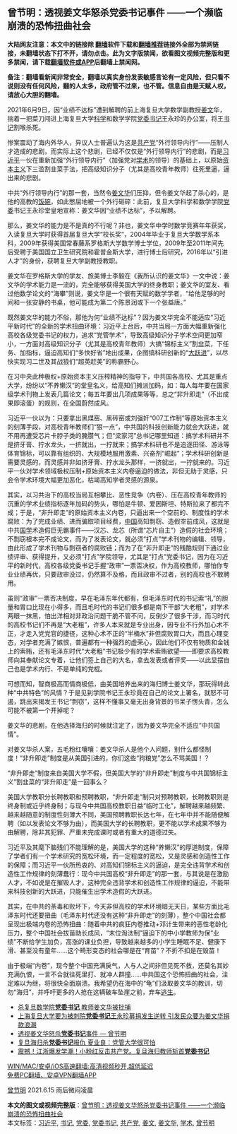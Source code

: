  <h2>曾节明：透视姜文华怒杀党委书记事件 ——一个濒临崩溃的恐怖扭曲社会</h2> <p class="notice"><b>大陆网友注意：本文中的链接除 <a href="https://github.com/bannedbook/fanqiang" >翻墙</a>软件下载和<a href="https://github.com/killgcd/justmysocks/blob/master/README.md">翻墙推荐</a>链接外全部为禁网链接，未翻墙状态下打不开，请勿点击。此为文字版禁闻，欲看图文视频完整版和更多禁闻，请下载<a href="https://github.com/bannedbook/fanqiang">翻墙软件或APP</a>后翻墙上禁闻网。</p><p>备注：翻墙看新闻非常安全，翻墙以真实身份发表敏感言论有一定风险，但只看不说则没有任何风险，翻的人太多，政府管不过来，也不管。信息自由是天赋人权，请放心大胆的翻墙。</b></p>  <div class="entry"> <p>2021年6月9日，因“业绩不达标”遭到解聘的前上海复旦大学数学副教授<a href="https://www.bannedbook.org/bnews/tag/%e5%a7%9c%e6%96%87/" class="st_tag internal_tag" rel="tag" title="标签 姜文 下的日志">姜文</a>华，揣着一把菜刀闯进上海复旦大学<span class='wp_keywordlink'><a href="https://www.bannedbook.org/forum11/topic309.html" title="禁片：“科学”的棍子" target="_blank">科学</a></span>和数学学院<a href="https://www.bannedbook.org/bnews/tag/%E5%85%9A%E5%A7%94%E4%B9%A6%E8%AE%B0/" class="st_tag internal_tag" rel="tag" title="标签 党委书记 下的日志">党委书记</a>王永珍的办公室，将王<a href="https://www.bannedbook.org/bnews/tag/%e4%b9%a6%e8%ae%b0/" class="st_tag internal_tag" rel="tag" title="标签 书记 下的日志">书记</a>割喉杀死。</p> <p>惨案震动了海内外华人，异议人士普遍认为这是<a href="https://www.bannedbook.org/bnews/tag/%e5%85%b1%e4%ba%a7%e5%85%9a/" class="st_tag internal_tag" rel="tag" title="标签 共产党 下的日志">共产党</a>“外行领导内行”——压制人才造成的悲剧，而实际上这个悲剧，已经不仅仅是“外行领导内行”的悲剧，而是<a href="https://www.bannedbook.org/bnews/tag/%e4%b9%a0%e8%bf%91%e5%b9%b3/" class="st_tag internal_tag" rel="tag" title="标签 习近平 下的日志">习近平</a>一伙在重新加强“外行领导内行”（加强党对<a href="https://www.bannedbook.org/bnews/tag/%E5%AD%A6%E6%9C%AF/" class="st_tag internal_tag" rel="tag" title="标签 学术 下的日志">学术</a>的领导）的基础上，以原始<span class='wp_keywordlink'><a href="https://www.bannedbook.org/forum2/topic920.html" title="资本主义与自由" target="_blank">资本主义</a></span>下三滥割韭菜手法，把高级知识分子（尤其是高校青年教师）往死里逼，逼出来的悲剧。</p> <p>中共“外行领导内行”的那一套，当然令<a href="https://www.bannedbook.org/bnews/tag/%e5%a7%9c%e6%96%87%e5%8d%8e/" class="st_tag internal_tag" rel="tag" title="标签 姜文华 下的日志">姜文华</a>们压抑，但令姜文华起了杀心的，是他的高教的<span class='wp_keywordlink'><a href="https://www.bannedbook.org/forum11/topic308.html" title="禁片：饭碗是党给的吗？" target="_blank">饭碗</a></span>，如此憋屈地被一个外行砸碎：此前，复旦大学科学和数学学院<a href="https://www.bannedbook.org/bnews/tag/%E5%85%9A%E5%A7%94/" class="st_tag internal_tag" rel="tag" title="标签 党委 下的日志">党委</a>书记王永珍堂皇地宣称：姜文华因“业绩不达标”，予以解聘。</p> <p>那么，姜文华的能力是不是真的不行呢？非也，姜文华中学时数学竞赛年年获奖，入读复旦大学时获得首届复旦大学“校长奖”，2004年毕业于复旦大学数学系本科，2009年获得美国常春藤系罗格斯大学数学博士学位，2009年至2011年间先后受聘于美国国立卫生研究院和霍普金斯大学，进行博士后研究，2016年以“引进人才”的身份，获聘复旦大学副教授教职。</p> <p>姜文华在罗格斯大学的学友、旅美博士李毅在《我所认识的姜文华》一文中说：姜文华的学术能力是一流的，完全能够获得美国大学的终身教职；姜文华的室友、看过他数学论文的“海攀”则说，姜文华是一个很有天赋的数学学者，“给他足够的时间和一张安静的书桌，他可能成为第二个陈景润或下一个张益唐。”</p>  <p>既然姜文华的能力不俗，那他为何“业绩不达标”？因为姜文华完全不能适应“习近平新时代”的全新的学术扭曲环境：习近平上台后，中共当局一方面大幅重新强化高校各级党委书记的权力，追求“党管学术”，导致高级知识分子学术空间更加窄小，一方面对高级知识分子（尤其是高校青年教师）大搞“锦标主义”割韭菜，下任务、加指标，逼迫高知们“多快好省”地出成果，企图搞科研创新的“<span class='wp_keywordlink'><a href="https://www.bannedbook.org/forum2/topic242.html" title="大跃进亲历记" target="_blank">大跃进</a></span>”，以尽快实现习二世及其战狼们“超英赶美”的称霸野心。</p> <p>在习中央此种极权+原始资本主义压榨精神的指导下，中共国各高校、尤其是重点大学，纷纷以“不养懒汉”的堂皇名义，给高知们摊派加码，如：每人每年要在国家级学术刊物上发表几篇论文；每五年要出几项成果等等，总之“非升即走”（不出成果即滚蛋）的规则，在全国蔚然成风。</p> <p>习近平一伙以为：只要拿出黑煤窑、黑砖窑或刘强奸“007工作制”等原始资本主义的刻薄手段，对高校青年教师们“狠一点”，中共国的科技创新能力就会大跃进，就不用再遭受芯片卡脖子类的腌臜气；但“梁家河”总书记哪里知道：搞学术科研并不是挤牙膏、拧水龙头，一挤就出，一拧就来；搞学术科研也不是追逐田径、游泳等体育锦标，可以靠有组织的、大规模地服用激素、兴奋剂“崛起”；学术科研创新是需要灵感的，而灵感并非如挤牙膏、拧水龙头那样，一挤就出，一拧就来的。习近平一伙对学术领域极权压制+原始资本主义内卷逼迫的做法，非但无助于灵感，只会令学术环境大幅更加恶化，枯竭高知学者灵感的源泉。</p> <p>其实，以习共治下的高校当局互相攀比、恶性竞争（内卷）、压在高校青年教师的沉重的学术业绩指标逐年加码的势头，哪怕是牛顿、爱因斯坦、特斯拉来了都完不成；于是，“非升即走”的原始资本主义内卷，只逼出来一个空前的、制度性的学术腐败：为了完成业绩、进而骗取项目经费，<span class='wp_keywordlink_affiliate'><a href="https://www.bannedbook.org/" title="中国" target="_blank">中国</a></span>高知剽窃、造假空前成风，这就是中共<span class='wp_keywordlink'><a href="https://www.bannedbook.org/forum24/" title="国学传统文化禁书" target="_blank">国学</a></span>术造假巨无霸事件——汉芯、龙芯（所谓“芯片自主”）造假的社会环境；不剽窃根本完不成论文，而为了发表论文，就必须“打点”学术刊物的编辑、领导，由此形成了学术刊物与剽窃者的腐败链；而为了在“非升即走”的残酷规则下通过业绩评审、获得提升，又必须“打点”学院领导，尤其是“打点”党委书记，因为在习近平的新时代，高校各级党委书记手握“政审”一票否决权，作为高校教师，哪怕你专业业绩再优，只要政审没过，仍然算不及格，而且政审不过者，别的高校也不敢聘用。</p> <p>虽则“政审”一票否决制度，早在毛泽东年代都有，但毛泽东时代的书记索“礼”的胆量和胃口比现在小得多，而且毛时代的书记们很多都是南下干部“大老粗”，对学术两眼一抹黑，怕出洋相对非政治问题干脆不管不问，反倒少了很多干涉，而习时代的高校书记们不再是“大老粗”，许多人本来就是专业出身，因专业不行外加心术不正，才走入党党官的捷径，这种心术不正的“半桶水”非但腐败胃口大，而且心理变态，对学者充满了嫉恨，普遍都有一种强烈的虚荣心，因此他们不仅有物质和金钱上的索贿，还有毛泽东时代“大老粗”书记极少有的学术索贿欲望——即要求高校教师向其奉献论文专着，让他们签上自己的大名，拿去发表或者评奖——以此显摆自己也是学术内行、不是单纯的党棍。</p>  <p>可想而知，智商极高而情商极低，由美国培养出来的海归博士姜文华，那玩得转此种“中共特色”的风情？于是见到学院书记王永珍竟在自己的论文上署名，就怒不可遏，跳出来揭发王书记“剽窃”，这样不懂事又毫无出身背景的书呆子愣头青，怎么可能不被第一个开掉呢？</p> <p>姜文华的悲剧，在他选择海归的时候就注定了，因为姜文华完全不适应“中共国情”。</p> <p>对姜文华杀人案，五毛粉红嚷嚷：姜文华杀人是他个人问题，别什么都怪制度！“非升即走”制度是从美国引进的，你们这些“狗粮党”怎么不骂美国！？</p> <p>“非升即走”制度来自美国大学不假，但美国大学的“非升即走”制度与中共国锦标主义”割韭菜的“非升即走”是一回事么？</p> <p>美国大学教职分长聘教职和预聘教职，“非升即走”制只对预聘教职，长聘教职则是终身制或近乎终身制；与现今中共国高校教职日益“临时工化”，解聘越来越频繁、越来越随意的制度性刻薄大不同，美国预聘教职长达七年，在七年中并不能随便解聘（如以发表论文不够为由），而美国大学的长聘教职，更不能以学术成果不够为由解聘，除非其犯罪、严重未完成课时或者有重大的道德过失。</p>  <p>习近平及其麾下脑残们不能理解的是，美国大学的这种“养懒汉”的厚道制度，保障了学者们有一个学术研究的宽松环境，而一定程度的宽松，又是灵感和创造性工作的保障；而习近平一伙所热衷的、对高知们锦标主义的逼迫，是完全违背学术和创造性工作规律的刻薄蠢行：现今中共国高校“非升即走”的那一套，与其说是在激励人才，不如说是在摧毁人才，这种完全违背学术和创造性工作规律的逼迫，不能带来科技创新的大跃进，只能催生出学术造假的大跃进。</p> <p>其实，在中共的荼毒和败坏下，今天非但高校的学术环境暗无天日，某些方面比毛泽东时代还要扭曲（毛泽东时代还没有这种“非升即走”的刻薄），整个中国社会都呈现出极端内卷的恐怖扭曲：随着中共的疯狂内卷推动+邓计生带来的恶性老龄化压力，整个中国社会拔苗助长成风，“末位淘汰制”逼迫下的中小学教师为保“业绩”不断给学生加负，高涨的课业负担，导致越来越多的小学生睡眠不足、健康下滑、甚至没有童年&#8230;&#8230;这个畸形变态的社会哪是在“育苗”？不折不扣是在毁苗！</p> <p>由于极端“内卷”，现今整个中国充满戾气，人与人之间非但见死不救，还莫名其妙充满仇恨，一言不合就往死里打、就冲人群撞&#8230;&#8230;中共国这个恐怖扭曲的社会，注定难以为继，将很快全面崩溃。我希望仍在海中的“龟”们汲取姜文华的教训，切勿“海归”，并呼吁更多的人抢在这辆破车坠崖之前，弃车<span class='wp_keywordlink'><a href="https://www.bannedbook.org/forum5/topic38.html" title="劫难逃生有秘诀" target="_blank">逃生</a></span>。</p> <ul class='op-related-articles' title='相关阅读'> <li><a href='https://www.bannedbook.org/bnews/cbnews/20210622/1571909.html' target='_blank'>杀复旦数学院<b>党委书记</b> 教师姜文华被批捕</a></li> <li><a href='https://www.bannedbook.org/bnews/bannedvideo/20210620/1570508.html' target='_blank'>上海复旦大学要为被刺院<b>党委书记</b>王永珍募捐发生逆转 引发民众要为姜文华捐款浪潮</a></li> <li><a href='https://www.bannedbook.org/bnews/comments/20210615/1567118.html' target='_blank'>透视姜文华怒杀<b>党委书记</b>事件 — 曾节明</a></li> <li><a href='https://www.bannedbook.org/bnews/comments/20210614/1566523.html' target='_blank'>复旦海归杀<b>党委书记</b>报仇 夏业良：党管大学很可怕</a></li> <li><a href='https://www.bannedbook.org/bnews/taiwannews/20210609/1563576.html' target='_blank'>震撼！江浙爆发学潮！小粉红反击共产党。复旦海归教师斩首<b>党委书记</b></a></li> </ul> <p class="texttj"> <a href="https://github.com/bannedbook/fanqiang/wiki/V2ray%E6%9C%BA%E5%9C%BA" target="_blank">WIN/MAC/安卓/iOS高速翻墙:高清视频秒开,超低延迟</a><br/> <a href="https://github.com/bannedbook/fanqiang/wiki/%E7%A6%81%E9%97%BB%E7%BD%91%E5%AE%89%E5%8D%93%E7%BF%BB%E5%A2%99%E6%96%B0%E9%97%BBAPP" target="_blank">免费PC翻墙、安卓VPN翻墙APP</a></p><p><a href="https://www.bannedbook.org/bnews/tag/%e6%9b%be%e8%8a%82%e6%98%8e/" class="st_tag internal_tag" rel="tag" title="标签 曾节明 下的日志">曾节明</a> 2021.6.15 雨后微闷凌晨</p> <a name='sharetosocial'></a>       <div><b>本文的图文或视频完整版</b>：<a href='https://www.bannedbook.org/bnews/comments/20210626/1574831.html'>曾节明：透视姜文华怒杀党委书记事件 ——一个濒临崩溃的恐怖扭曲社会</a></div>  </div><!--END ENTRY--> <div class="postfooter"> <div>本文标签：<a href="https://www.bannedbook.org/bnews/tag/%e4%b9%a0%e8%bf%91%e5%b9%b3/" rel="tag">习近平</a>, <a href="https://www.bannedbook.org/bnews/tag/%e4%b9%a6%e8%ae%b0/" rel="tag">书记</a>, <a href="https://www.bannedbook.org/bnews/tag/%E5%85%9A%E5%A7%94/" rel="tag">党委</a>, <a href="https://www.bannedbook.org/bnews/tag/%E5%85%9A%E5%A7%94%E4%B9%A6%E8%AE%B0/" rel="tag">党委书记</a>, <a href="https://www.bannedbook.org/bnews/tag/%e5%85%b1%e4%ba%a7%e5%85%9a/" rel="tag">共产党</a>, <a href="https://www.bannedbook.org/bnews/tag/%e5%a7%9c%e6%96%87/" rel="tag">姜文</a>, <a href="https://www.bannedbook.org/bnews/tag/%e5%a7%9c%e6%96%87%e5%8d%8e/" rel="tag">姜文华</a>, <a href="https://www.bannedbook.org/bnews/tag/%E5%AD%A6%E6%9C%AF/" rel="tag">学术</a>, <a href="https://www.bannedbook.org/bnews/tag/%e6%9b%be%e8%8a%82%e6%98%8e/" rel="tag">曾节明</a></div>  </div><!--END POSTFOOTER--> 